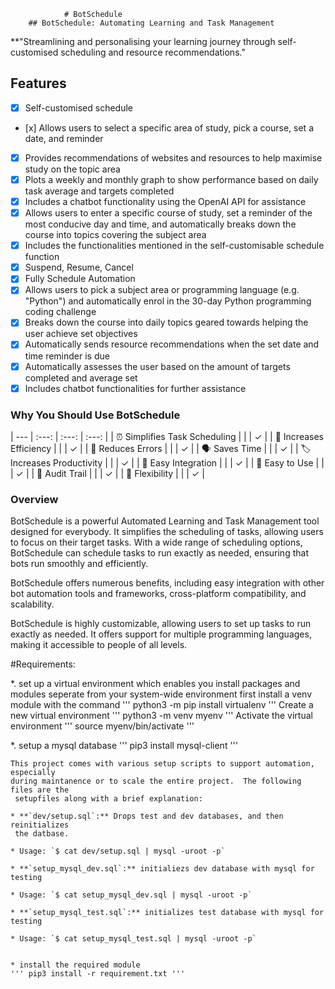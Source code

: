 				# BotSchedule
		## BotSchedule: Automating Learning and Task Management
**"Streamlining and personalising your learning journey through self-customised scheduling and resource recommendations."


## Features

- [x] Self-customised schedule
- [x] Allows users to select a specific area of study, pick a course, set a date, and reminder 
- [x] Provides recommendations of websites and resources to help maximise study on the topic area
- [x] Plots a weekly and monthly graph to show performance based on daily task average and targets completed 
- [x] Includes a chatbot functionality using the OpenAI API for assistance 
- [x] Allows users to enter a specific course of study, set a reminder of the most conducive day and time, and automatically breaks down the course into topics covering the subject area 
- [x] Includes the functionalities mentioned in the self-customisable schedule function
- [x] Suspend, Resume, Cancel
- [x] Fully Schedule Automation 
- [x] Allows users to pick a subject area or programming language (e.g. "Python") and automatically enrol in the 30-day Python programming coding challenge
- [x] Breaks down the course into daily topics geared towards helping the user achieve set objectives
- [x] Automatically sends resource recommendations when the set date and time reminder is due
- [x] Automatically assesses the user based on the amount of targets completed and average set
- [x] Includes chatbot functionalities for further assistance

### Why You Should Use BotSchedule

| --- | :---: | :---: | :---: |
| ⏰ Simplifies Task Scheduling |  |   | ✓ |
| 📆 Increases Efficiency |  | | ✓ |
| 🌈 Reduces Errors | | | ✓ |
| 🗣️ Saves Time | | | ✓ |
| 🏷 Increases Productivity | | | ✓ |
| 📝 Easy Integration | | | ✓ |
| 🎡 Easy to Use | |  | ✓ |
| 🚦 Audit Trail | |  | ✓ |
| 🍰 Flexibility | | | ✓ |

### Overview

BotSchedule is a powerful Automated Learning and Task Management tool designed for everybody. It simplifies the scheduling of tasks, allowing users to focus on their target tasks. With a wide range of scheduling options, BotSchedule can schedule tasks to run exactly as needed, ensuring that bots run smoothly and efficiently.

BotSchedule offers numerous benefits, including easy integration with other bot automation tools and frameworks, cross-platform compatibility, and scalability.

BotSchedule is highly customizable, allowing users to set up tasks to run exactly as needed. It offers support for multiple programming languages, making it accessible to people of all levels. 


#Requirements:

*.	set up a virtual environment which enables you install packages and modules seperate from your system-wide environment
	first install a venv module with the command
	''' python3 -m pip install virtualenv '''
	Create a new virtual environment
	'''  python3 -m venv myenv '''
	Activate the virtual environment
 	'''  source myenv/bin/activate '''
	

*.	setup a mysql database 
	''' pip3 install mysql-client '''
	


    This project comes with various setup scripts to support automation, especially
    during maintanence or to scale the entire project.  The following files are the
     setupfiles along with a brief explanation:
  
    * **`dev/setup.sql`:** Drops test and dev databases, and then reinitializes
     the datbase.
  
    * Usage: `$ cat dev/setup.sql | mysql -uroot -p`
  
    * **`setup_mysql_dev.sql`:** initialiezs dev database with mysql for testing
 
    * Usage: `$ cat setup_mysql_dev.sql | mysql -uroot -p`
 
    * **`setup_mysql_test.sql`:** initializes test database with mysql for testing
  
    * Usage: `$ cat setup_mysql_test.sql | mysql -uroot -p`
    
	
	* install the required module
	''' pip3 install -r requirement.txt '''

 
